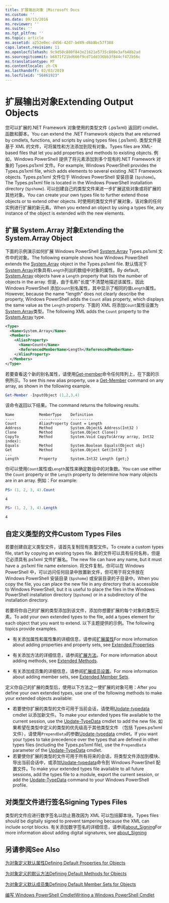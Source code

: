 ```yaml
---
title: 扩展输出对象 |Microsoft Docs
ms.custom: ''
ms.date: 09/13/2016
ms.reviewer: ''
ms.suite: ''
ms.tgt_pltfrm: ''
ms.topic: article
ms.assetid: a252e0ec-d456-42d7-bd49-d6b8bc57f388
caps.latest.revision: 11
ms.openlocfilehash: 9c9d50c880f843e21621e5735c800e3afb48b2ad
ms.sourcegitcommit: b6871f21bd666f9cd71dd336bb3f844cf472b56c
ms.translationtype: MT
ms.contentlocale: zh-CN
ms.lasthandoff: 02/03/2019
ms.locfileid: "56861923"
---
```

# <a name="extending-output-objects"></a><span data-ttu-id="bff12-102">扩展输出对象</span><span class="sxs-lookup"><span data-stu-id="bff12-102">Extending Output Objects</span></span>

<span data-ttu-id="bff12-103">您可以扩展的.NET Framework 对象使用的类型文件 (.ps1xml) 返回的 cmdlet、 函数和脚本。</span><span class="sxs-lookup"><span data-stu-id="bff12-103">You can extend the .NET Framework objects that are returned by cmdlets, functions, and scripts by using types files (.ps1xml).</span></span> <span data-ttu-id="bff12-104">类型文件是基于 XML 的文件，可将属性和方法添加到现有对象。</span><span class="sxs-lookup"><span data-stu-id="bff12-104">Types files are XML-based files that let you add properties and methods to existing objects.</span></span> <span data-ttu-id="bff12-105">例如，Windows PowerShell 提供了将元素添加到多个现有的.NET Framework 对象的 Types.ps1xml 文件。</span><span class="sxs-lookup"><span data-stu-id="bff12-105">For example, Windows PowerShell provides the Types.ps1xml file, which adds elements to several existing .NET Framework objects.</span></span> <span data-ttu-id="bff12-106">Types.ps1xml 文件位于 Windows PowerShell 安装目录 (`$pshome`)。</span><span class="sxs-lookup"><span data-stu-id="bff12-106">The Types.ps1xml file is located in the Windows PowerShell installation directory (`$pshome`).</span></span> <span data-ttu-id="bff12-107">可以创建自己的类型文件来进一步扩展这些对象或将扩展的其他对象。</span><span class="sxs-lookup"><span data-stu-id="bff12-107">You can create your own types file to further extend those objects or to extend other objects.</span></span> <span data-ttu-id="bff12-108">时使用的类型文件扩展对象，该对象的任何实例进行扩展的新元素。</span><span class="sxs-lookup"><span data-stu-id="bff12-108">When you extend an object by using a types file, any instance of the object is extended with the new elements.</span></span>

## <a name="extending-the-systemarray-object"></a><span data-ttu-id="bff12-109">扩展 System.Array 对象</span><span class="sxs-lookup"><span data-stu-id="bff12-109">Extending the System.Array Object</span></span>

<span data-ttu-id="bff12-110">下面的示例演示如何扩展 Windows PowerShell [System.Array](/dotnet/api/System.Array) Types.ps1xml 文件中的对象。</span><span class="sxs-lookup"><span data-stu-id="bff12-110">The following example shows how Windows PowerShell extends the [System.Array](/dotnet/api/System.Array) object in the Types.ps1xml file.</span></span> <span data-ttu-id="bff12-111">默认情况下[System.Array](/dotnet/api/System.Array)对象具有`Length`列出的数组中对象的属性。</span><span class="sxs-lookup"><span data-stu-id="bff12-111">By default, [System.Array](/dotnet/api/System.Array) objects have a `Length` property that lists the number of objects in the array.</span></span> <span data-ttu-id="bff12-112">但是，由于名称"长度"不清楚地描述该属性，因此 Windows PowerShell 添加`Count`别名属性，其中显示了相同的值`Length`属性。</span><span class="sxs-lookup"><span data-stu-id="bff12-112">However, because the name "length" does not clearly describe the property, Windows PowerShell adds the `Count` alias property, which displays the same value as the `Length` property.</span></span> <span data-ttu-id="bff12-113">下面的 XML 将添加`Count`属性设置为[System.Array](/dotnet/api/System.Array)类型。</span><span class="sxs-lookup"><span data-stu-id="bff12-113">The following XML adds the `Count` property to the [System.Array](/dotnet/api/System.Array) type.</span></span>

```xml
<Type>
  <Name>System.Array</Name>
  <Members>
    <AliasProperty>
      <Name>Count</Name>
      <ReferencedMemberName>Length</ReferencedMemberName>
    </AliasProperty>
  </Members>
</Type>

```

<span data-ttu-id="bff12-114">若要查看这个新的别名属性，请使用[Get-member](/powershell/module/Microsoft.PowerShell.Utility/Get-Member)命令任何阵列上，在下面的示例所示。</span><span class="sxs-lookup"><span data-stu-id="bff12-114">To see this new alias property, use a [Get-Member](/powershell/module/Microsoft.PowerShell.Utility/Get-Member) command on any array, as shown in the following example.</span></span>

```powershell
Get-Member -InputObject (1,2,3,4)
```

<span data-ttu-id="bff12-115">该命令返回以下结果。</span><span class="sxs-lookup"><span data-stu-id="bff12-115">The command returns the following results.</span></span>
```output
Name           MemberType    Definition
----           ----------    ----------
Count          AliasProperty Count = Length
Address        Method        System.Object& Address(Int32 )
Clone          Method        System.Object Clone()
CopyTo         Method        System.Void CopyTo(Array array, Int32 index):
Equals         Method        System.Boolean Equals(Object obj)
Get            Method        System.Object Get(Int32 )
...
Length         Property      System.Int32 Length {get;}
```
<span data-ttu-id="bff12-116">你可以使用`Count`属性或`Length`属性来确定数组中的对象数。</span><span class="sxs-lookup"><span data-stu-id="bff12-116">You can use either the `Count` property or the `Length` property to determine how many objects are in an array.</span></span> <span data-ttu-id="bff12-117">例如：</span><span class="sxs-lookup"><span data-stu-id="bff12-117">For example:</span></span>

```powershell
PS> (1, 2, 3, 4).Count
```

```output
4
```

```powershell
PS> (1, 2, 3, 4).Length
```

```output
4
```

## <a name="custom-types-files"></a><span data-ttu-id="bff12-118">自定义类型的文件</span><span class="sxs-lookup"><span data-stu-id="bff12-118">Custom Types Files</span></span>

<span data-ttu-id="bff12-119">若要创建自定义类型文件，请首先复制现有类型文件。</span><span class="sxs-lookup"><span data-stu-id="bff12-119">To create a custom types file, start by copying an existing types file.</span></span> <span data-ttu-id="bff12-120">新的文件可以具有任何名称，但是它必须具有.ps1xml 文件扩展名。</span><span class="sxs-lookup"><span data-stu-id="bff12-120">The new file can have any name, but it must have a .ps1xml file name extension.</span></span> <span data-ttu-id="bff12-121">将文件复制，你可以在 Windows PowerShell 中，可以访问任何目录中放置新文件，但可用于将文件放在 Windows PowerShell 安装目录 (`$pshome`) 或安装目录的子目录中。</span><span class="sxs-lookup"><span data-stu-id="bff12-121">When you copy the file, you can place the new file in any directory that is accessible to Windows PowerShell, but it is useful to place the files in the Windows PowerShell installation directory (`$pshome`) or in a subdirectory of the installation directory.</span></span>

<span data-ttu-id="bff12-122">若要将你自己的扩展的类型添加到该文件，添加你想要扩展的每个对象的类型元素。</span><span class="sxs-lookup"><span data-stu-id="bff12-122">To add your own extended types to the file, add a types element for each object that you want to extend.</span></span> <span data-ttu-id="bff12-123">以下主题提供的示例。</span><span class="sxs-lookup"><span data-stu-id="bff12-123">The following topics provide examples.</span></span>

- <span data-ttu-id="bff12-124">有关添加属性和属性集的详细信息，请参阅[扩展属性](./extending-properties-for-objects.md)</span><span class="sxs-lookup"><span data-stu-id="bff12-124">For more information about adding properties and property sets, see [Extended Properties](./extending-properties-for-objects.md)</span></span>

- <span data-ttu-id="bff12-125">有关添加方法的详细信息，请参阅[扩展方法](./defining-default-methods-for-objects.md)。</span><span class="sxs-lookup"><span data-stu-id="bff12-125">For more information about adding methods, see [Extended Methods](./defining-default-methods-for-objects.md).</span></span>

- <span data-ttu-id="bff12-126">有关添加成员集的详细信息，请参阅[扩展成员设置](./defining-default-member-sets-for-objects.md)。</span><span class="sxs-lookup"><span data-stu-id="bff12-126">For more information about adding member sets, see [Extended Member Sets](./defining-default-member-sets-for-objects.md).</span></span>

<span data-ttu-id="bff12-127">定义你自己的扩展的类型后，使用以下方法之一使扩展的对象可用：</span><span class="sxs-lookup"><span data-stu-id="bff12-127">After you define your own extended types, use one of the following methods to make your extended objects available:</span></span>

- <span data-ttu-id="bff12-128">若要使你扩展的类型的文件可用于当前会话，请使用[Update-typedata](/powershell/module/Microsoft.PowerShell.Utility/Update-TypeData) cmdlet 以添加新文件。</span><span class="sxs-lookup"><span data-stu-id="bff12-128">To make your extended types file available to the current session, use the [Update-TypeData](/powershell/module/Microsoft.PowerShell.Utility/Update-TypeData) cmdlet to add the new file.</span></span> <span data-ttu-id="bff12-129">如果希望在类型中定义的类型的优先级高于其他类型文件 （包括 Types.ps1xml 文件），请使用`PrependData`的参数[Update-typedata](/powershell/module/Microsoft.PowerShell.Utility/Update-TypeData) cmdlet。</span><span class="sxs-lookup"><span data-stu-id="bff12-129">If you want your types to take precedence over the types that are defined in other types files (including the Types.ps1xml file), use the `PrependData` parameter of the [Update-TypeData](/powershell/module/Microsoft.PowerShell.Utility/Update-TypeData) cmdlet.</span></span>
- <span data-ttu-id="bff12-130">若要使你扩展的类型的文件可用于所有将来的会话，将类型文件添加到模块、 导出当前会话中，或添加[Update-typedata](/powershell/module/Microsoft.PowerShell.Utility/Update-TypeData)命令到 Windows PowerShell 配置文件。</span><span class="sxs-lookup"><span data-stu-id="bff12-130">To make your extended types file available to all future sessions, add the types file to a module, export the current session, or add the [Update-TypeData](/powershell/module/Microsoft.PowerShell.Utility/Update-TypeData) command to your Windows PowerShell profile.</span></span>

## <a name="signing-types-files"></a><span data-ttu-id="bff12-131">对类型文件进行签名</span><span class="sxs-lookup"><span data-stu-id="bff12-131">Signing Types Files</span></span>

<span data-ttu-id="bff12-132">类型的文件应进行数字签名以防止篡改因为 XML 可以包括脚本块。</span><span class="sxs-lookup"><span data-stu-id="bff12-132">Types files should be digitally signed to prevent tampering because the XML can include script blocks.</span></span> <span data-ttu-id="bff12-133">有关添加数字签名的详细信息，请参阅[about_Signing](/powershell/module/microsoft.powershell.core/about/about_signing)</span><span class="sxs-lookup"><span data-stu-id="bff12-133">For more information about adding digital signatures, see [about_Signing](/powershell/module/microsoft.powershell.core/about/about_signing)</span></span>

## <a name="see-also"></a><span data-ttu-id="bff12-134">另请参阅</span><span class="sxs-lookup"><span data-stu-id="bff12-134">See Also</span></span>

[<span data-ttu-id="bff12-135">为对象定义默认属性</span><span class="sxs-lookup"><span data-stu-id="bff12-135">Defining Default Properties for Objects</span></span>](./extending-properties-for-objects.md)

[<span data-ttu-id="bff12-136">为对象定义的默认方法</span><span class="sxs-lookup"><span data-stu-id="bff12-136">Defining Default Methods for Objects</span></span>](./defining-default-methods-for-objects.md)

[<span data-ttu-id="bff12-137">为对象定义默认成员集</span><span class="sxs-lookup"><span data-stu-id="bff12-137">Defining Default Member Sets for Objects</span></span>](./defining-default-member-sets-for-objects.md)

[<span data-ttu-id="bff12-138">编写 Windows PowerShell Cmdlet</span><span class="sxs-lookup"><span data-stu-id="bff12-138">Writing a Windows PowerShell Cmdlet</span></span>](./writing-a-windows-powershell-cmdlet.md)
